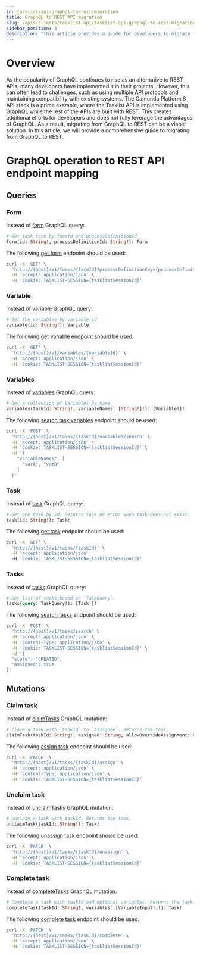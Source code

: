 ```yaml
---
id: tasklist-api-graphql-to-rest-migration
title: GraphQL to REST API migration
slug: /apis-clients/tasklist-api/tasklist-api-graphql-to-rest-migration
sidebar_position: 3
description: "This article provides a guide for developers to migrate from GraphQL to REST API seamlessly."
---
```


# Overview

As the popularity of GraphQL continues to rise as an alternative to REST APIs, many developers have implemented it in their projects. However, this can often lead to challenges,
such as using multiple API protocols and maintaining compatibility with existing systems.
The Camunda Platform 8 API stack is a prime example, where the Tasklist API is implemented using GraphQL
while the rest of the APIs are built with REST. This creates additional efforts for developers and
does not fully leverage the advantages of GraphQL. As a result, migrating from GraphQL to REST
can be a viable solution. In this article, we will provide a comprehensive guide to migrating from GraphQL to REST.

# GraphQL operation to REST API endpoint mapping

## Queries

### Form

Instead of [form](/docs/apis-clients/tasklist-api/queries/form.mdx) GraphQL query:

```graphql
# Get task form by formId and processDefinitionId
form(id: String!, processDefinitionId: String!): Form
```

The following [get form](/docs/apis-clients/tasklist-api-rest/controllers/tasklist-api-rest-form-controller.md#get-form) endpoint should be used:

```bash
curl -X 'GET' \
  'http://{host}/v1/forms/{formId}?processDefinitionKey={processDefinitionKey}' \
  -H 'accept: application/json' \
  -H 'Cookie: TASKLIST-SESSION={tasklistSessionId}'
```

### Variable

Instead of [variable](/docs/apis-clients/tasklist-api/queries/variable.mdx) GraphQL query:

```graphql
# Get the variables by variable id
variable(id: String!): Variable!
```

The following [get variable](/docs/apis-clients/tasklist-api-rest/controllers/tasklist-api-rest-variables-controller.md#get-variable) endpoint should be used:

```bash
curl -X 'GET' \
  'http://{host}/v1/variables/{variableId}' \
  -H 'accept: application/json' \
  -H 'Cookie: TASKLIST-SESSION={tasklistSessionId}'
```

### Variables

Instead of [variables](/docs/apis-clients/tasklist-api/queries/variables.mdx) GraphQL query:

```graphql
# Get a collection of Variables by name
variables(taskId: String!, variableNames: [String!]!): [Variable!]!
```

The following [search task variables](/docs/apis-clients/tasklist-api-rest/controllers/tasklist-api-rest-task-controller.md#search-task-variables) endpoint should be used:

```bash
curl -X 'POST' \
  'http://{host}/v1/tasks/{taskId}/variables/search' \
  -H 'accept: application/json' \
  -H 'Cookie: TASKLIST-SESSION={tasklistSessionId}' \
  -d '{
    "variableNames": [
      "varA", "varB"
    ]
  }'
```

### Task

Instead of [task](/docs/apis-clients/tasklist-api/queries/task.mdx) GraphQL query:

```graphql
# Get one task by id. Returns task or error when task does not exist.
task(id: String!): Task!
```

The following [get task](/docs/apis-clients/tasklist-api-rest/controllers/tasklist-api-rest-task-controller.md#get-task) endpoint should be used:

```bash
curl -X 'GET' \
  'http://{host}/v1/tasks/{taskId}' \
  -H 'accept: application/json'
  -H 'Cookie: TASKLIST-SESSION={tasklistSessionId}'
```

### Tasks

Instead of [tasks](/docs/apis-clients/tasklist-api/queries/tasks.mdx) GraphQL query:

```graphql
# Get list of tasks based on `TaskQuery`.
tasks(query: TaskQuery!): [Task!]!
```

The following [search tasks](/docs/apis-clients/tasklist-api-rest/controllers/tasklist-api-rest-task-controller.md#search-tasks) endpoint should be used:

```bash
curl -X 'POST' \
  'http://{host}/v1/tasks/search' \
  -H 'accept: application/json' \
  -H 'Content-Type: application/json' \
  -H 'Cookie: TASKLIST-SESSION={tasklistSessionId}' \
  -d '{
  "state": "CREATED",
  "assigned": true
}'
```

## Mutations

### Claim task

Instead of [claimTasks](/docs/apis-clients/tasklist-api/mutations/claim-task.mdx) GraphQL mutation:

```graphql
# Claim a task with `taskId` to `assignee`. Returns the task.
claimTask(taskId: String!, assignee: String, allowOverrideAssignment: Boolean): Task!
```

The following [assign task](/docs/apis-clients/tasklist-api-rest/controllers/tasklist-api-rest-task-controller.md#assign-task) endpoint should be used:

```bash
curl -X 'PATCH' \
  'http://{host}/v1/tasks/{taskId}/assign' \
  -H 'accept: application/json' \
  -H 'Content-Type: application/json' \
  -H 'Cookie: TASKLIST-SESSION={tasklistSessionId}'
```

### Unclaim task

Instead of [unclaimTasks](/docs/apis-clients/tasklist-api/mutations/unclaim-task.mdx) GraphQL mutation:

```graphql
# Unclaim a task with taskId. Returns the task.
unclaimTask(taskId: String!): Task!
```

The following [unassign task](/docs/apis-clients/tasklist-api-rest/controllers/tasklist-api-rest-task-controller.md#unassign-task) endpoint should be used:

```bash
curl -X 'PATCH' \
  'http://{host}/v1/tasks/{taskId}/unassign' \
  -H 'accept: application/json' \
  -H 'Cookie: TASKLIST-SESSION={tasklistSessionId}'
```

### Complete task

Instead of [completeTasks](/docs/apis-clients/tasklist-api/mutations/complete-task.mdx) GraphQL mutation:

```graphql
# Complete a task with taskId and optional variables. Returns the task.
completeTask(taskId: String!, variables: [VariableInput!]!): Task!
```

The following [complete task](/docs/apis-clients/tasklist-api-rest/controllers/tasklist-api-rest-task-controller.md#complete-task) endpoint should be used:

```bash
curl -X 'PATCH' \
  'http://{host}/v1/tasks/{taskId}/complete' \
  -H 'accept: application/json' \
  -H 'Cookie: TASKLIST-SESSION={tasklistSessionId}'
```
